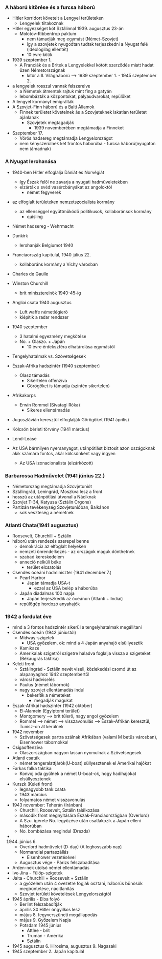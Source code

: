 ### A háború kitörése és a furcsa háború
- Hitler korridort követelt a Lengyel területeken
	- Lengyelek tiltakoznak
- Hitler egyezséget köt Sztálinnal 1939. augusztus 23-án
	- Molotov-Ribbentrop paktum
		- nem támadják meg egymást (Német-Szovjet)
		- így a szovjetek nyugodtan tudtak terjeszkedni a Nyugat felé (ideológilag ellentét)
		- 10 évre kötik
- 1939 szeptember 1.
	- A Franciák és a Britek a Lengyelekkel kötött szerződés miatt hadat üzen Németországnak
		- kitör a II. Világháború --> 1939 szeptember 1. - 1945 szeptember 2.
- a lengyelek rosszul vannak felszerelve
	- a Németek átmentek rajtuk mint fing a gatyán
	- lebombázták a központokat, pályaudvarokat, repülőket
- A lengyel kormányt emigrálták
- A Szovjet-Finn háború és a Balti Államok
	- Finnek területet követelnek ás a Szovjeteknek lakatlan területet ajánlanak
		- Szovjetek megtagadják
			- 1939 novemberében megtámadja a Finneket
- Szeptember 17.
	- Vörös hadsereg megtámadja Lengyelországot
	- nem kényszerülnek két frontos háborúba - furcsa háború(nyugaton nem támadnak)
### A Nyugat lerohanása
- 1940-ben Hitler elfoglalja Dániát és Norvégiát
	- így Észak felől ne zavarja a nyugati hadműveletekben
	- elzárták a svéd vasércbányákat az angoloktól
		- német fegyverek
- az elfoglalt területeken nemzetszocialista kormány
	- az ellenséggel együttműködő politikusok, kollaboránsok kormány
		- quisling
- Német hadsereg - Wehrmacht
- Dunkirk
	- lerohanják Belgiumot 1940
- Franciaország kapitulál, 1940 július 22.
	- kollaboráns kormány a Vichy városban
- Charles de Gaulle
- Winston Churchill
	- brit miniszterelnök 1940-45-ig
- Angliai csata 1940 augusztus
	- Luft waffe németlégierő
	- kiépítik a radar rendszer
- 1940 szeptember
	- 3 hatalmi egyezmény megkötése
	- No. + Olaszo. + Japán
		- 10 évre érdekszféra elhatárolása egymástól
- Tengelyhatalmak vs. Szövetségesek
- Észak-Afrika hadszintér (1940 szeptember)
	- Olasz támadás
		- Sikertelen offenzíva
		- Görögöket is támadja (szintén sikertelen)
- Afrikakorps
	- Erwin Rommel (Sivatagi Róka)
		- Sikeres ellentámadás
- Jugoszlávián keresztül elfoglalják Görögöket (1941 április)

- Kölcsön bérleti törvény (1941 március)
- Lend-Lease
- Az USA bármilyen nyersanyagot, utánpótlást biztosít azon oszágoknak akik számára fontos, akár kölcsönként vagy ingyen
	- Az USA izonacionalista (elzárkózott)
### Barbarossa Hadművelet (1941 június 22.)
- Németország megtámadja Szovjetuniót
- Sztálingrád, Leningrád, Moszkva lesz a front
- hosszú az utánpótlási útvonal a Náciknak
- Szovjet T-34, Katyusa (Sztálin Orgona)
- Partizán  tevékenység Szovjetunióban, Balkánon
	- sok veszteség a németnek

### Atlanti Chata(1941 augusztus)
- Roosevelt, Churchill + Sztálin
- háború után rendezés szerepel benne
	- demokrácia az elfoglalt helyeken
	- nemzeti önrendelkezés - az országok maguk dönthetnek
	- szabad kereskedelem
	- anneció nélküli béke
		- terület elcsatolás
- Csendes óceáni hadminiszter (1941 december 7.)
	- Pearl Harbor
		- Japán támadja USA-t
			- ezzel az USA belép a háborúba
	- Japán diadalmas 100 napja
		- Japán terjeszkedik az óceánon (Atlanti + Indiai)
	- repülőgép hordozó anyahajók
### 1942 a fordulat éve
- mind a 3 fontos hadszintér sikerül a tengelyhatalmak megállítani
- Csendes óceán (1942 júniustól)
	- Midway-szigetek
		- USA győzelem, ok: mind a 4 Japán anyahajó elsüllyesztik
	- Kamikaze
	- Amerikaiak szigetről szigetre haladva foglalja vissza a szigeteket (Békaugrás taktika)
- Keleti front
	- Sztálingrád - Sztálin nevét viseli, közlekedési csomó út az alapanyaghoz 1942 szeptembertől
	- városi hadviselés
	- Paulus (német tábornok)
	- nagy szovjet ellentámadás indul
		- bekerítik a németeket
			- megadják magukat
- Észak-Afrikai hadszintér (1942 október)
	- El-Alamein (Egyiptomi terület)
	- Montgomery --> brit túlerő, nagy angol győzelem
	- Rommel --> német --> visszavonulás --> Észak-Afrikán keresztül, Tunisz-on át kerülnek
- 1942 november
	- Szövetségesek partra szálnak Afrikában (valami M betűs városban), Eisenhower tábornokkal
- Csigaoffenzíva
	- Olaszországban nagyon lassan nyomulnak a Szövetségesek
- Atlanti csaták
	- német tengeralattjárók(U-boat) süllyesztenek el Amerikai hajókat
- Farkas falka taktika
	- Konvoj oda gyűlnek a német U-boat-ok, hogy hadihajókat elsüllyesztenek
- Kurszk (Keleti front)
	- legnagyobb tank csata
	- 1943 március
	- folyamatos német visszavonulás
- 1943 november: Teherán (Iránban)
	- Churchill, Roosevelt, Sztálin találkozása
	- második front megnyitására Észak-Franciaországban (Overlord)
	- A Szu. ígérete No. legyőzése után csatlakozik a Japán elleni háborúban
	- No. bombázása megindul (Drezda)
- 1944. június 6.
	- Overlord hadművelet (D-day) (A leghosszabb nap)
	- Normandiai partaszállás
		- Eisenhower vezetésével
	- Augusztus vége - Párizs felszabadítása
- Arden-nek utolsó német ellentámadás
- Ivo Jina - Fülöp-szigetek
- Jalta - Churchill + Roosevelt + Sztálin
	- a győzelem után 4 övezetre fogják osztani, háborús bűnösök megbüntetése, nácitlanítás
	- Szovjet területi követelések Lengyelországtól
- 1945 április - Elba folyó
	- Berlint felszabadítják
	- április 30 Hitler öngyilkos lesz
	- május 8. fegyverszüneti megállapodás
	- május 9. Győzelem Napja
	- Potsdam 1945 június
		- Attlee - brit
		- Truman - Amerika
		- Sztálin
- 1945 augusztus 6. Hirosima, augusztus 9. Nagasaki
- 1945 szeptember 2. Japán kapitulál
